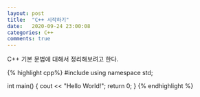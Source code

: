 ```yaml
---
layout: post
title:  "C++ 시작하기"
date:   2020-09-24 23:00:08
categories: C++
comments: true
---
```


C++ 기본 문법에 대해서 정리해보려고 한다. 

{% highlight cpp%}
#include <iostream>
using namespace std;

int main() {
  cout << "Hello World!";
  return 0;
}
{% endhighlight %}

